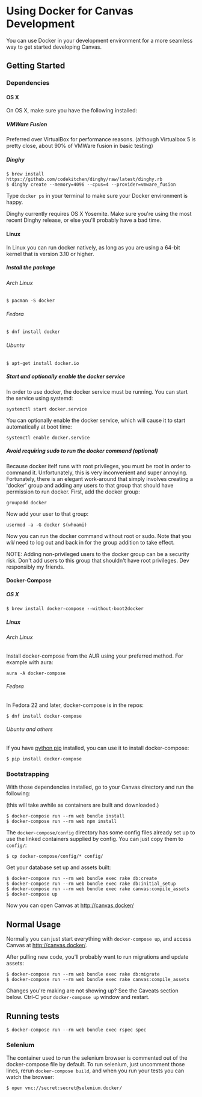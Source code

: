 # Using Docker for Canvas Development

You can use Docker in your development environment for a more seamless
way to get started developing Canvas.

## Getting Started

### Dependencies

#### OS X

On OS X, make sure you have the following installed:

##### VMWare Fusion

Preferred over VirtualBox for performance reasons. (although Virtualbox 5 is
pretty close, about 90% of VMWare fusion in basic testing)

##### Dinghy

```
$ brew install https://github.com/codekitchen/dinghy/raw/latest/dinghy.rb
$ dinghy create --memory=4096 --cpus=4 --provider=vmware_fusion
```

Type `docker ps` in your terminal to make sure your Docker environment
is happy.

Dinghy currently requires OS X Yosemite. Make sure you're using the most recent
Dinghy release, or else you'll probably have a bad time.

#### Linux

In Linux you can run docker natively, as long as you are using
a 64-bit kernel that is version 3.10 or higher.

##### Install the package

###### Arch Linux

```
$ pacman -S docker
```

###### Fedora

```
$ dnf install docker
```

###### Ubuntu

```
$ apt-get install docker.io
```

##### Start and optionally enable the docker service

In order to use docker, the docker service must be running.  You can start the
service using systemd:

```
systemctl start docker.service
```

You can optionally enable the docker service, which will cause it to
start automatically at boot time:

```
systemctl enable docker.service
```

##### Avoid requiring sudo to run the docker command (optional)

Because docker itelf runs with root privileges, you must be root
in order to command it.  Unfortunately, this is very
inconvenient and super annoying.  Fortunately, there is an elegant
work-around that simply involves creating a 'docker' group and
adding any users to that group that should have permission to
run docker.  First, add the docker group:

```
groupadd docker
```

Now add your user to that group:

```
usermod -a -G docker $(whoami)
```

Now you can run the docker command without root or sudo.
Note that you _will_ need to log out and back in for the group
addition to take effect.

NOTE: Adding non-privileged users to the docker group can be
a security risk.  Don't add users to this group that shouldn't
have root privileges.  Dev responsibly my friends.

#### Docker-Compose

##### OS X

```
$ brew install docker-compose --without-boot2docker
```

##### Linux

###### Arch Linux

Install docker-compose from the AUR using your preferred method.  For example with aura:

```
aura -A docker-compose
```

###### Fedora

In Fedora 22 and later, docker-compose is in the repos:

```
$ dnf install docker-compose
```

###### Ubuntu and others

If you have [python pip](https://en.wikipedia.org/wiki/Pip_(package_manager)) installed, you can use it to install docker-compose:

```
$ pip install docker-compose
```

### Bootstrapping

With those dependencies installed, go to your Canvas directory and run
the following:

(this will take awhile as containers are built and downloaded.)

```
$ docker-compose run --rm web bundle install
$ docker-compose run --rm web npm install
```

The `docker-compose/config` directory has some config files already set up to use
the linked containers supplied by config. You can just copy them to
`config/`:

```
$ cp docker-compose/config/* config/
```

Get your database set up and assets built:

```
$ docker-compose run --rm web bundle exec rake db:create
$ docker-compose run --rm web bundle exec rake db:initial_setup
$ docker-compose run --rm web bundle exec rake canvas:compile_assets
$ docker-compose up
```

Now you can open Canvas at http://canvas.docker/


## Normal Usage

Normally you can just start everything with `docker-compose up`, and
access Canvas at http://canvas.docker/.

After pulling new code, you'll probably want to run migrations and
update assets:

```
$ docker-compose run --rm web bundle exec rake db:migrate
$ docker-compose run --rm web bundle exec rake canvas:compile_assets
```

Changes you're making are not showing up? See the Caveats section below.
Ctrl-C your `docker-compose up` window and restart.


## Running tests

```
$ docker-compose run --rm web bundle exec rspec spec
```

### Selenium

The container used to run the selenium browser is commented out of the
docker-compose file by default. To run selenium, just uncomment those lines,
rerun `docker-compose build`, and when you run your tests you can watch
the browser:

```
$ open vnc://secret:secret@selenium.docker/
```
